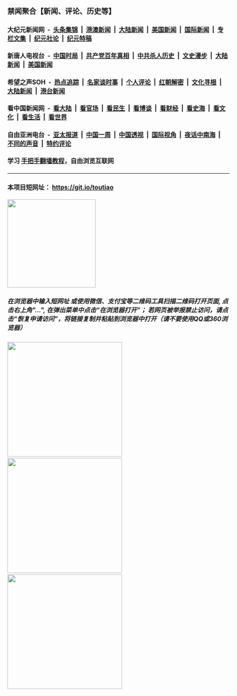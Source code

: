### 禁闻聚合【新闻、评论、历史等】

#### 大纪元新闻网 &nbsp;-&nbsp; [头条集锦](indexes/E头条集锦.md?t=03190702) &nbsp;|&nbsp; [港澳新闻](indexes/E港澳新闻.md?t=03190702)  &nbsp;|&nbsp; [大陆新闻](indexes/E大陆新闻.md?t=03190702) &nbsp;|&nbsp; [美国新闻](indexes/E美国新闻.md?t=03190702) &nbsp;|&nbsp; [国际新闻](indexes/E国际新闻.md?t=03190702) &nbsp;|&nbsp; [专栏文集](indexes/E专栏文集.md?t=03190702) &nbsp;|&nbsp; [纪元社论](indexes/E纪元社论.md?t=03190702) &nbsp;|&nbsp; [纪元特稿](indexes/E纪元特稿.md?t=03190702) 

#### 新唐人电视台 &nbsp;-&nbsp; [中国时局](indexes/N中国时局.md?t=03190702) &nbsp;|&nbsp; [共产党百年真相](indexes/N共产党百年真相.md?t=03190702) &nbsp;|&nbsp; [中共杀人历史](indexes/N中共杀人历史.md?t=03190702) &nbsp;|&nbsp; [文史漫步](indexes/N文史漫步.md?t=03190702) &nbsp;|&nbsp; [大陆新闻](indexes/N大陆新闻.md?t=03190702) &nbsp;|&nbsp; [美国新闻](indexes/N美国新闻.md?t=03190702)

#### 希望之声SOH &nbsp;-&nbsp; [热点追踪](indexes/H热点追踪.md?t=03190702) &nbsp;|&nbsp; [名家谈时事](indexes/H名家谈时事.md?t=03190702) &nbsp;|&nbsp; [个人评论](indexes/H个人评论.md?t=03190702)  &nbsp;|&nbsp; [红朝解密](indexes/H红朝解密.md?t=03190702) &nbsp;|&nbsp; [文化寻根](indexes/H文化寻根.md?t=03190702) &nbsp;|&nbsp; [大陆新闻](indexes/H大陆新闻.md?t=03190702) &nbsp;|&nbsp; [港台新闻](indexes/H港台新闻.md?t=03190702)

#### 看中国新闻网 &nbsp;-&nbsp; [看大陆](indexes/S看大陆.md?t=03190702) &nbsp;|&nbsp; [看官场](indexes/S看官场.md?t=03190702) &nbsp;|&nbsp; [看民生](indexes/S看民生.md?t=03190702)  &nbsp;|&nbsp; [看博谈](indexes/S看博谈.md?t=03190702) &nbsp;|&nbsp; [看财经](indexes/S看财经.md?t=03190702) &nbsp;|&nbsp; [看史海](indexes/S看史海.md?t=03190702) &nbsp;|&nbsp; [看文化](indexes/S看文化.md?t=03190702) &nbsp;|&nbsp; [看生活](indexes/S看生活.md?t=03190702) &nbsp;|&nbsp; [看世界](indexes/S看世界.md?t=03190702)

#### 自由亚洲电台 &nbsp;-&nbsp; [亚太报道](indexes/R亚太报道.md?t=03190702) &nbsp;|&nbsp; [中国一周](indexes/R中国一周.md?t=03190702) &nbsp;|&nbsp; [中国透视](indexes/R中国透视.md?t=03190702)  &nbsp;|&nbsp; [国际视角](indexes/R国际视角.md?t=03190702) &nbsp;|&nbsp; [夜话中南海](indexes/R夜话中南海.md?t=03190702) &nbsp;|&nbsp; [不同的声音](indexes/R不同的声音.md?t=03190702) &nbsp;|&nbsp; [特约评论](indexes/R特约评论.md?t=03190702)

#### 学习 [手把手翻墙教程](https://github.com/gfw-breaker/guides/wiki)，自由浏览互联网

----

#### 本项目短网址： https://git.io/toutiao
<img src="https://raw.githubusercontent.com/gfw-breaker/banned-news/master/scripts/img/qr.png" width="200px"/>  

##### 在浏览器中输入短网址 或使用微信、支付宝等二维码工具扫描二维码打开页面, 点击右上角"...", 在弹出菜单中点击“在浏览器打开”； 若网页被举报禁止访问，请点击“恢复申请访问”，将链接复制并粘贴到浏览器中打开（请不要使用QQ或360浏览器）

<img src="https://raw.githubusercontent.com/gfw-breaker/banned-news/master/scripts/img/1.png" width="260px"/> &nbsp; <img src="https://raw.githubusercontent.com/gfw-breaker/banned-news/master/scripts/img/2.png" width="260px"/> &nbsp; <img src="https://raw.githubusercontent.com/gfw-breaker/banned-news/master/scripts/img/3.png" width="260px"/>
